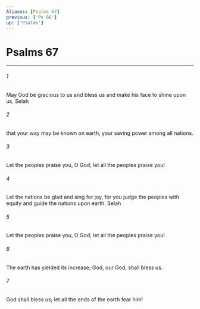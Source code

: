 ```yaml
---
Aliases: [Psalms 67]
previous: ['Ps 66']
up: ['Psalms']
---
```

# Psalms 67

***

 

###### 1 
May God be gracious to us and bless us 
 and make his face to shine upon us, Selah 
 
 

###### 2 
that your way may be known on earth, 
 your saving power among all nations. 
 
 

###### 3 
Let the peoples praise you, O God; 
 let all the peoples praise you!
 
 

###### 4 
Let the nations be glad and sing for joy, 
 for you judge the peoples with equity 
 and guide the nations upon earth. Selah 
 
 

###### 5 
Let the peoples praise you, O God; 
 let all the peoples praise you!
 
 

###### 6 
The earth has yielded its increase; 
 God, our God, shall bless us. 
 
 

###### 7 
God shall bless us; 
 let all the ends of the earth fear him!
 
